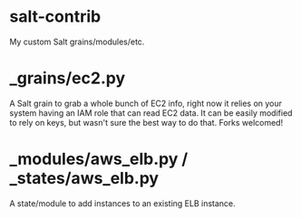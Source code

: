 salt-contrib
============

My custom Salt grains/modules/etc.

_grains/ec2.py
======

A Salt grain to grab a whole bunch of EC2 info, right now it relies on your
system having an IAM role that can read EC2 data.  It can be easily modified
to rely on keys, but wasn't sure the best way to do that.  Forks welcomed!

_modules/aws_elb.py / _states/aws_elb.py
=========================================
A state/module to add instances to an existing ELB instance.